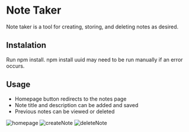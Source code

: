 # Note Taker
Note taker is a tool for creating, storing, and deleting notes as desired.

## Instalation
Run npm install. npm install uuid may need to be run manually if an error occurs.

## Usage
- Homepage button redirects to the notes page
- Note title and description can be added and saved
- Previous notes can be viewed or deleted

![homepage](http://url/to/img.png)
![createNote](http://url/to/img.png)
![deleteNote](http://url/to/img.png)
